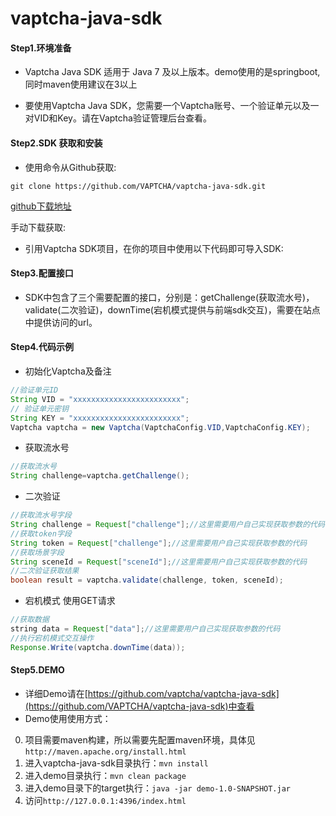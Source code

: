 # vaptcha-java-sdk
#### Step1.环境准备

- Vaptcha Java SDK 适用于 Java 7 及以上版本。demo使用的是springboot,同时maven使用建议在3以上


- 要使用Vaptcha Java SDK，您需要一个Vaptcha账号、一个验证单元以及一对VID和Key。请在Vaptcha验证管理后台查看。

#### Step2.SDK 获取和安装

- 使用命令从Github获取:

```shell
git clone https://github.com/VAPTCHA/vaptcha-java-sdk.git
```

[github下载地址](https://github.com/VAPTCHA/vaptcha-java-sdk)

 

手动下载获取:

- 引用Vaptcha SDK项目，在你的项目中使用以下代码即可导入SDK:

#### Step3.配置接口

- SDK中包含了三个需要配置的接口，分别是：getChallenge(获取流水号)，validate(二次验证)，downTime(宕机模式提供与前端sdk交互)，需要在站点中提供访问的url。

#### Step4.代码示例

- 初始化Vaptcha及备注

```java
//验证单元ID
String VID = "xxxxxxxxxxxxxxxxxxxxxxxx";
// 验证单元密钥
String KEY = "xxxxxxxxxxxxxxxxxxxxxxxx";
Vaptcha vaptcha = new Vaptcha(VaptchaConfig.VID,VaptchaConfig.KEY);

```

- 获取流水号

```java
//获取流水号
String challenge=vaptcha.getChallenge();
```

- 二次验证

```java
//获取流水号字段
String challenge = Request["challenge"];//这里需要用户自己实现获取参数的代码
//获取token字段
String token = Request["challenge"];//这里需要用户自己实现获取参数的代码
//获取场景字段
String sceneId = Request["sceneId"];//这里需要用户自己实现获取参数的代码
//二次验证获取结果
boolean result = vaptcha.validate(challenge, token, sceneId);
```

- 宕机模式 使用GET请求

```java
//获取数据
string data = Request["data"];//这里需要用户自己实现获取参数的代码
//执行宕机模式交互操作
Response.Write(vaptcha.downTime(data));
```

#### Step5.DEMO

- 详细Demo请在[https://github.com/vaptcha/vaptcha-java-sdk](https://github.com/VAPTCHA/vaptcha-java-sdk)中查看
- Demo使用使用方式：
0. 项目需要maven构建，所以需要先配置maven环境，具体见`http://maven.apache.org/install.html`
1. 进入vaptcha-java-sdk目录执行：`mvn install`
2. 进入demo目录执行：`mvn clean package`
3. 进入demo目录下的target执行：`java -jar demo-1.0-SNAPSHOT.jar`
4. 访问`http://127.0.0.1:4396/index.html`

